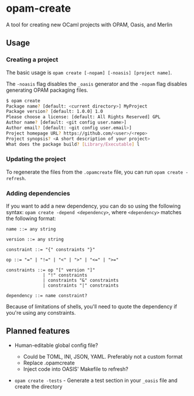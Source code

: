 # opam-create
A tool for creating new OCaml projects with OPAM, Oasis, and Merlin

## Usage

### Creating a project

The basic usage is `opam create [-nopam] [-noasis] [project name]`.

The `-noasis` flag disables the `_oasis` generator and the `-nopam` flag disables generating OPAM packaging files.

```bash
$ opam create
Package name? [default: <current directory>] MyProject
Package version? [default: 1.0.0] 1.0
Please choose a license: [default: All Rights Reserved] GPL
Author name? [default: <git config user.name>]
Author email? [default: <git config user.email>]
Project homepage URL? https://github.com/<user>/<repo>
Project synopsis? <A short description of your project>
What does the package build? [Library/Executable] l
```

### Updating the project

To regenerate the files from the `.opamcreate` file, you can run `opam create -refresh`.

### Adding dependencies

If you want to add a new dependency, you can do so using the following syntax: `opam create -depend <dependency>`,
where `<dependency>` matches the following format:

```
name ::= any string

version ::= any string

constraint ::= "{" constraints "}"

op ::= "=" | "!=" | "<" | ">" | "<=" | ">="

constraints ::= op "[" version "]"
              | "!" constraints
              | constraints "&" constraints
              | constraints "|" constraints

dependency ::= name constraint?
```

Because of limitations of shells, you'll need to quote the dependency if you're using any constraints.

## Planned features

* Human-editable global config file?
  + Could be TOML, INI, JSON, YAML. Preferably not a custom format
  + Replace .opamcreate
  + Inject code into OASIS' Makefile to refresh?

* `opam create -tests` - Generate a test section in your `_oasis` file and create the directory
